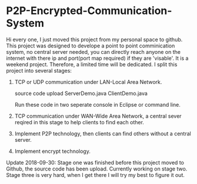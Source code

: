 # P2P-Encrypted-Communication-System

Hi every one, I just moved this project from my personal space to github.
This project was designed to develope a point to point comminication system, no central server needed, you can directly reach anyone on the internet with there ip and port(port map required) if they are 'visable'.
It is a weekend project. Therefore, a limited time will be dedicated. I split this project into several stages:
  1. TCP or UDP communication under LAN-Local Area Network.
     
     source code upload   ServerDemo.java ClientDemo.java
     
     Run these code in two seperate console in Eclipse or command line.
     
  2. TCP communication under WAN-Wide Area Network, a central sever reqired in this stage to help clients to find each other.     
  3. Implement P2P technology, then clients can find others without a central server.
  4. Implement encrypt technology.
  




Update 2018-09-30:
  Stage one was finished before this project moved to Github, the source code has been upload.
  Currently working on stage two.
  Stage three is very hard, when I get there I will try my best to figure it out.
 
